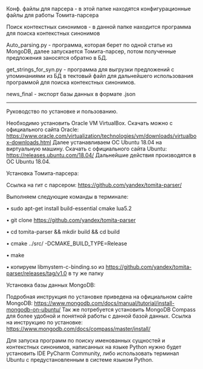 Конф. файлы для парсера - в этой папке находятся конфигурационные файлы для работы Томита-парсера

Поиск контекстных синонимов - в данной папке находится программа для поиска контекстных синонимов

Auto_parsing.py - программа, которая берет по одной статье из MongoDB, далее запускается Томита-парсер, потом полученные предложения заносятся обратно в БД.

get_strings_for_syn.py - программа для выгрузки предложений с упоминаниями из БД в тектовый файл для дальнейшего использования программой для поиска контекстных синонимов.

news_final - экспорт базы данных в формате .json

--------------------------------------------------

Руководство по установке и пользованию.

Необходимо установить Oracle VM VirtualBox. Скачать можно с официального сайта Oracle: https://www.oracle.com/virtualization/technologies/vm/downloads/virtualbox-downloads.html 
Далее устанавливаем ОС Ubuntu 18.04 на виртуальную машину. Скачать с официального сайта Ubuntu: https://releases.ubuntu.com/18.04/
Дальнейшие действия производятся в ОС Ubuntu 18.04.

Установка Томита-парсера: 

Ссылка на гит с парсером: https://github.com/yandex/tomita-parser/

Выполняем следующие команды в терминале:

•	sudo apt-get install build-essential cmake lua5.2

•	git clone https://github.com/yandex/tomita-parser

•	cd tomita-parser && mkdir build && cd build

•	cmake ../src/ -DCMAKE_BUILD_TYPE=Release

•	make

•	копируем libmystem-c-binding.so из https://github.com/yandex/tomita-parser/releases/tag/v1.0 в ту же папку

Установка базы данных MongoDB:

Подробная инструкция по установке приведена на официальном сайте MongoDB: https://www.mongodb.com/docs/manual/tutorial/install-mongodb-on-ubuntu/
Так же потребуется установить MongoDB Compass для более удобной и понятной работы с данной базой данных.
Ссылка на инструкцию по установке:   
https://www.mongodb.com/docs/compass/master/install/ 

Для запуска программ по поиску именованных сущностей и контекстных синонимов, написанных на языке Python нужно будет установить IDE PyCharm Community, либо использовать терминал Ubuntu с предустановленным в системе языком Python.
